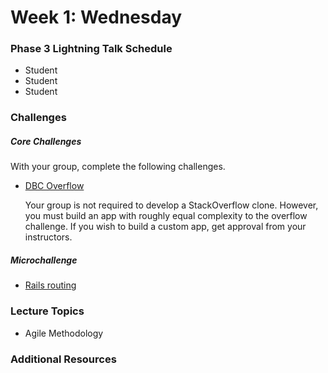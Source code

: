 # Week 1: Wednesday

### Phase 3 Lightning Talk Schedule

- Student
- Student
- Student

### Challenges

##### Core Challenges
With your group, complete the following challenges.

- [DBC Overflow](https://github.com/nighthawks-2014/overflow-challenge)

  Your group is not required to develop a StackOverflow clone.  However, you must build an app with roughly equal complexity to the overflow challenge.  If you wish to build a custom app, get approval from your instructors.


##### Microchallenge

- [Rails routing](../microchallenges/wk1-d3-rails-routing.md)

### Lecture Topics

- Agile Methodology

### Additional Resources
